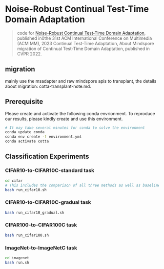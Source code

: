 # Noise-Robust Continual Test-Time Domain Adaptation

> code for [Noise-Robust Continual Test-Time Domain Adaptation](https://dl.acm.org/doi/abs/10.1145/3581783.3612071), published in0the 31st ACM International Conference on Multimedia (ACM MM), 2023 Continual Test-Time Adaptation, About Mindspore migration of Continual Test-Time Domain Adaptation, published in CVPR 2022.

## migration
mainly use the msadapter and raw mindspore apis to transplant, the details about migration: cotta-transplant-note.md.

## Prerequisite 
 Please create and activate the following conda envrionment. To reproduce our results, please kindly create and use this environment. 
 ```bash 
 # It may take several minutes for conda to solve the environment 
 conda update conda 
 conda env create -f environment.yml 
 conda activate cotta  
 ``` 
  
 ## Classification Experiments 
 ### CIFAR10-to-CIFAR10C-standard task 
 ```bash 
 cd cifar 
 # This includes the comparison of all three methods as well as baseline 
 bash run_cifar10.sh  
 ``` 
 ### CIFAR10-to-CIFAR10C-gradual task 
 ```bash 
 bash run_cifar10_gradual.sh 
 ``` 
 ### CIFAR100-to-CIFAR100C task 
 ```bash 
 bash run_cifar100.sh 
 ``` 
  
 ### ImageNet-to-ImageNetC task  
 ```bash 
 cd imagenet 
 bash run.sh 
 ```
